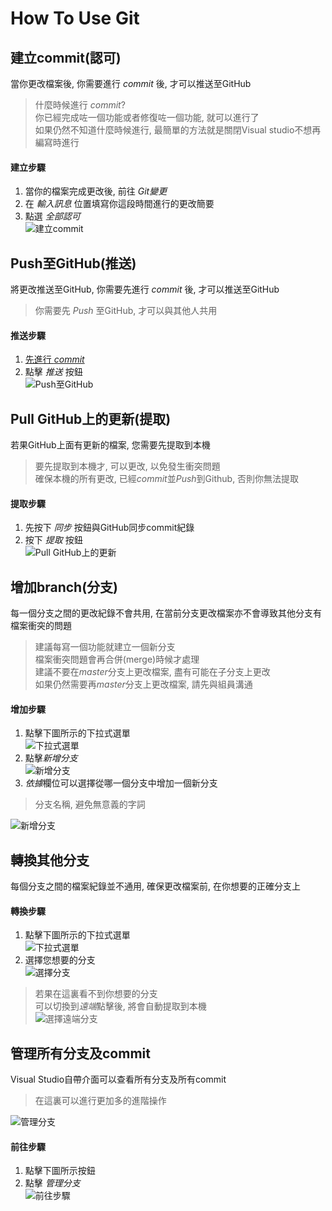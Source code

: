 How To Use Git
===
建立commit(認可)
---
當你更改檔案後, 你需要進行 *commit* 後, 才可以推送至GitHub

> 什麼時候進行 *commit*?<br>
> 你已經完成咗一個功能或者修復咗一個功能, 就可以進行了<br>
> 如果仍然不知道什麼時候進行, 最簡單的方法就是關閉Visual studio不想再編寫時進行

#### 建立步驟
1. 當你的檔案完成更改後, 前往 *Git變更*
2. 在 *輸入訊息* 位置填寫你這段時間進行的更改簡要
3. 點選 *全部認可*<br>
![建立commit](img-tutorial/commit.jpg)

Push至GitHub(推送)
---
將更改推送至GitHub, 你需要先進行 *commit* 後, 才可以推送至GitHub

> 你需要先 *Push* 至GitHub, 才可以與其他人共用

#### 推送步驟
1. [先進行 *commit*](#建立commit認可)
2. 點擊 *推送* 按鈕<br>
![Push至GitHub](img-tutorial/push.jpg)

Pull GitHub上的更新(提取)
---
若果GitHub上面有更新的檔案, 您需要先提取到本機

> 要先提取到本機才, 可以更改, 以免發生衝突問題<br>
> 確保本機的所有更改, 已經*commit*並*Push*到Github, 否則你無法提取

#### 提取步驟
1. 先按下 *同步* 按鈕與GitHub同步commit紀錄
2. 按下 *提取* 按鈕<br>
![Pull GitHub上的更新](img-tutorial/pull.jpg)

增加branch(分支)
---
每一個分支之間的更改紀錄不會共用, 在當前分支更改檔案亦不會導致其他分支有檔案衝突的問題

> 建議每寫一個功能就建立一個新分支<br>
> 檔案衝突問題會再合併(merge)時候才處理<br>
> 建議不要在*master*分支上更改檔案, 盡有可能在子分支上更改<br>
> 如果仍然需要再*master*分支上更改檔案, 請先與組員溝通

#### 增加步驟
1. 點擊下圖所示的下拉式選單<br>
![下拉式選單](img-tutorial/add_branch-1.jpg)
2. 點擊*新增分支*<br>
![新增分支](img-tutorial/add_branch-2.jpg)
3. *依據*欄位可以選擇從哪一個分支中增加一個新分支
> 分支名稱, 避免無意義的字詞

![新增分支](img-tutorial/add_branch-3.png)

轉換其他分支
---
每個分支之間的檔案紀錄並不通用, 確保更改檔案前, 在你想要的正確分支上

#### 轉換步驟
1. 點擊下圖所示的下拉式選單<br>
![下拉式選單](img-tutorial/add_branch-1.jpg)
2. 選擇您想要的分支<br>
![選擇分支](img-tutorial/change_branch-1.png)
 > 若果在這裏看不到你想要的分支<br>
 > 可以切換到*遠端*點擊後, 將會自動提取到本機<br>
 > ![選擇*遠端*分支](img-tutorial/change_branch-2.png)

管理所有分支及commit
---
Visual Studio自帶介面可以查看所有分支及所有commit
> 在這裏可以進行更加多的進階操作

![管理分支](img-tutorial/all_branch.png)

#### 前往步驟
1. 點擊下圖所示按鈕
2. 點擊 *管理分支*<br>
![前往步驟](img-tutorial/all_branch-1.jpg)
